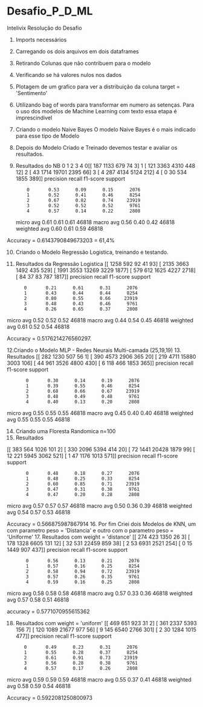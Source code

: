 # Desafio_P_D_ML
Intelivix
Resolução do Desafio
1. Imports necessários
2. Carregando os dois arquivos em dois dataframes
3. Retirando Colunas que não contribuem para o modelo
4. Verificando se há valores nulos nos dados
5. Plotagem de um grafico para ver a distribuição da coluna target = 'Sentimento'
6. Utilizando bag of words para transformar em numero as setenças.
   Para o uso dos modelos de Machine Learning com texto essa etapa é imprescindivel
7. Criando o modelo Naive Bayes
   O modelo Naive Bayes é o mais indicado para esse tipo de Modelo
8. Depois do Modelo Criado e Treinado devemos testar e avaliar os resultados.
9. Resultados do NB
     0      1     2     3      4
0[[  187  1133   679    74     3]
1 [  121  3363  4310   448    12]
2 [   43  1714 19701  2395    66]
3 [    4   287  4134  5124   212]
4 [    0    30   534  1855   389]]
              precision    recall  f1-score   support

           0       0.53      0.09      0.15      2076
           1       0.52      0.41      0.46      8254
           2       0.67      0.82      0.74     23919
           3       0.52      0.52      0.52      9761
           4       0.57      0.14      0.22      2808

   micro avg       0.61      0.61      0.61     46818
   macro avg       0.56      0.40      0.42     46818
weighted avg       0.60      0.61      0.59     46818

Accuracy = 0.6143790849673203 = 61,4%

10. Criando o Modelo Regressão Logistica, treinando e testando.
11. Resultados da Regressão Logistica
[[ 1258   592    92    41    93]
 [ 2135  3663  1492   435   529]
 [ 1991  3553 13269  3229  1877]
 [  579   612  1625  4227  2718]
 [   84    37    83   787  1817]]
              precision    recall  f1-score   support

           0       0.21      0.61      0.31      2076
           1       0.43      0.44      0.44      8254
           2       0.80      0.55      0.66     23919
           3       0.48      0.43      0.46      9761
           4       0.26      0.65      0.37      2808

   micro avg       0.52      0.52      0.52     46818
   macro avg       0.44      0.54      0.45     46818
weighted avg       0.61      0.52      0.54     46818

Accuracy = 0.5176214276560297.

12.Criando o Modelo MLP - Redes Neurais Multi-camada (25,19,19)
13. Resultados
[[  282  1230   507    56     1]
 [  390  4573  2906   365    20]
 [  219  4711 15880  3003   106]
 [   44   961  3526  4800   430]
 [    6   118   466  1853   365]]
              precision    recall  f1-score   support

           0       0.30      0.14      0.19      2076
           1       0.39      0.55      0.46      8254
           2       0.68      0.66      0.67     23919
           3       0.48      0.49      0.48      9761
           4       0.40      0.13      0.20      2808

   micro avg       0.55      0.55      0.55     46818
   macro avg       0.45      0.40      0.40     46818
weighted avg       0.55      0.55      0.55     46818

14. Criando uma Floresta Randomica n=100
15. Resultados

[[  383   564  1026   101     2]
 [  330  2096  5394   414    20]
 [   72  1441 20428  1879    99]
 [   12   221  5945  3062   521]
 [    1    47  1176  1013   571]]
              precision    recall  f1-score   support

           0       0.48      0.18      0.27      2076
           1       0.48      0.25      0.33      8254
           2       0.60      0.85      0.71     23919
           3       0.47      0.31      0.38      9761
           4       0.47      0.20      0.28      2808

   micro avg       0.57      0.57      0.57     46818
   macro avg       0.50      0.36      0.39     46818
weighted avg       0.54      0.57      0.53     46818

Accuracy = 0.566875987867914
16. Por fim Criei dois Modelos de KNN, um com parametro peso = 'Distancia' e outro com o parametro peso = 'Uniforme'
17. Resultados com weight = 'distance'
[[  274   423  1350    26     3]
 [  178  1328  6605   131    12]
 [   32   531 22459   859    38]
 [    2    53  6931  2521   254]
 [    0    15  1449   907   437]]
              precision    recall  f1-score   support

           0       0.56      0.13      0.21      2076
           1       0.57      0.16      0.25      8254
           2       0.58      0.94      0.72     23919
           3       0.57      0.26      0.35      9761
           4       0.59      0.16      0.25      2808

   micro avg       0.58      0.58      0.58     46818
   macro avg       0.57      0.33      0.36     46818
weighted avg       0.57      0.58      0.51     46818

accuracy = 0.5771070955615362

18. Resultados com weight = 'uniform'
[[  469   651   923    31     2]
 [  361  2337  5393   156     7]
 [  120  1089 21677   977    56]
 [    9   145  6540  2766   301]
 [    2    30  1284  1015   477]]
              precision    recall  f1-score   support

           0       0.49      0.23      0.31      2076
           1       0.55      0.28      0.37      8254
           2       0.61      0.91      0.73     23919
           3       0.56      0.28      0.38      9761
           4       0.57      0.17      0.26      2808

   micro avg       0.59      0.59      0.59     46818
   macro avg       0.55      0.37      0.41     46818
weighted avg       0.58      0.59      0.54     46818

Accuracy = 0.5922081250800973


